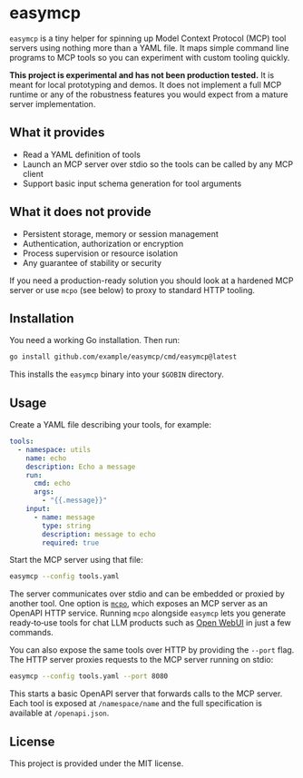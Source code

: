 # easymcp

`easymcp` is a tiny helper for spinning up Model Context Protocol (MCP) tool servers using nothing more than a YAML file. It maps simple command line programs to MCP tools so you can experiment with custom tooling quickly.

**This project is experimental and has not been production tested.** It is meant for local prototyping and demos. It does not implement a full MCP runtime or any of the robustness features you would expect from a mature server implementation.

## What it provides

- Read a YAML definition of tools
- Launch an MCP server over stdio so the tools can be called by any MCP client
- Support basic input schema generation for tool arguments

## What it does not provide

- Persistent storage, memory or session management
- Authentication, authorization or encryption
- Process supervision or resource isolation
- Any guarantee of stability or security

If you need a production-ready solution you should look at a hardened MCP server or use `mcpo` (see below) to proxy to standard HTTP tooling.

## Installation

You need a working Go installation. Then run:

```bash
go install github.com/example/easymcp/cmd/easymcp@latest
```

This installs the `easymcp` binary into your `$GOBIN` directory.

## Usage

Create a YAML file describing your tools, for example:

```yaml
tools:
  - namespace: utils
    name: echo
    description: Echo a message
    run:
      cmd: echo
      args:
        - "{{.message}}"
    input:
      - name: message
        type: string
        description: message to echo
        required: true
```

Start the MCP server using that file:

```bash
easymcp --config tools.yaml
```

The server communicates over stdio and can be embedded or proxied by another tool. One option is [`mcpo`](https://github.com/open-webui/mcpo), which exposes an MCP server as an OpenAPI HTTP service. Running `mcpo` alongside `easymcp` lets you generate ready‑to‑use tools for chat LLM products such as [Open WebUI](https://github.com/open-webui/open-webui) in just a few commands.

You can also expose the same tools over HTTP by providing the `--port` flag. The HTTP server proxies requests to the MCP server running on stdio:

```bash
easymcp --config tools.yaml --port 8080
```

This starts a basic OpenAPI server that forwards calls to the MCP server. Each tool is exposed at `/namespace/name` and the full specification is available at `/openapi.json`.

## License

This project is provided under the MIT license.
